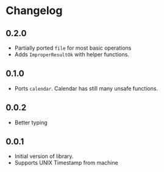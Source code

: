 # Changelog

## 0.2.0
- Partially ported `file` for most basic operations
- Adds `ImproperResultOk` with helper functions.

## 0.1.0
- Ports `calendar`. Calendar has still many unsafe functions.

## 0.0.2
- Better typing

## 0.0.1

- Initial version of library.
- Supports UNIX Timestamp from machine

